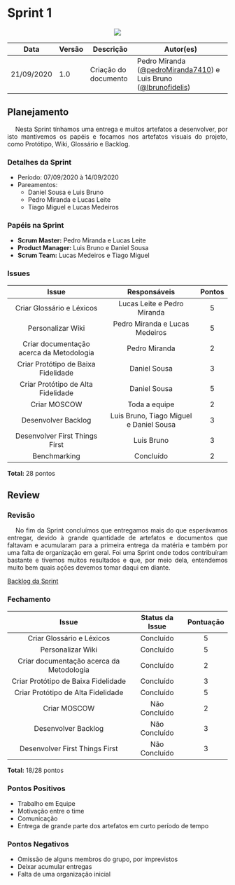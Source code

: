 # **Sprint 1**

<div style="display: flex; justify-content: center; align-items:center;">
    <img src="https://unbarqdsw.github.io/2020.1_G11_SYA/assets/sprints/sprint.png">
</div>

| Data | Versão | Descrição | Autor(es) |
| ---- | ------ | --------- | --------- |
| 21/09/2020 | 1.0 | Criação do documento | Pedro Miranda ([@pedroMiranda7410](https://github.com/pedroMiranda7410))  e Luis Bruno ([@lbrunofidelis](https://github.com/lbrunofidelis)) |

## Planejamento
<p align="justify">&emsp;
  Nesta Sprint tínhamos uma entrega e muitos artefatos a desenvolver, por isto mantivemos os papéis e focamos nos artefatos visuais do projeto, como Protótipo, Wiki, Glossário e Backlog.
</p>

### Detalhes da Sprint

* Período: 07/09/2020 à 14/09/2020
* Pareamentos: 
  - Daniel Sousa e Luis Bruno
  - Pedro Miranda e Lucas Leite
  - Tiago Miguel e Lucas Medeiros

### Papéis na Sprint
* **Scrum Master:** Pedro Miranda e Lucas Leite
* **Product Manager:** Luis Bruno e Daniel Sousa
* **Scrum Team:** Lucas Medeiros e Tiago Miguel

### Issues
|                   Issue                  |               Responsáveis              | Pontos |
|:----------------------------------------:|:---------------------------------------:|:------:|
|        Criar Glossário e Léxicos         |       Lucas Leite e Pedro Miranda       |    5   |
|             Personalizar Wiki            |      Pedro Miranda e Lucas Medeiros     |    5   |
| Criar documentação acerca da Metodologia |              Pedro Miranda              |    2   |
|    Criar Protótipo de Baixa Fidelidade   |               Daniel Sousa              |    3   |
|    Criar Protótipo de Alta Fidelidade    |               Daniel Sousa              |    5   |
|               Criar MOSCOW               |              Toda a equipe              |    2   |
|           Desenvolver Backlog            | Luis Bruno, Tiago Miguel e Daniel Sousa |    3   |
|      Desenvolver First Things First      |                Luis Bruno               |    3   |
|               Benchmarking               |                Concluído                |    2   |

**Total:** 28 pontos

## Review

### Revisão
<p align="justify">&emsp;
	No fim da Sprint concluímos que entregamos mais do que esperávamos entregar, devido à grande quantidade de artefatos e documentos que faltavam e acumularam para a primeira entrega da matéria e também por uma falta de organização em geral. Foi uma Sprint onde todos contribuíram bastante e tivemos muitos resultados e que, por meio dela, entendemos muito bem quais ações devemos tomar daqui em diante.
</p>

<a href="https://github.com/UnBArqDsw/2020.1_G11_SYA/milestone/2">
  Backlog da Sprint
</a><br/>

### Fechamento

|                   Issue                  | Status da Issue | Pontuação |
|:----------------------------------------:|:---------------:|:---------:|
|        Criar Glossário e Léxicos         |    Concluído    |     5     |
|             Personalizar Wiki            |    Concluído    |     5     |
| Criar documentação acerca da Metodologia |    Concluído    |     2     |
|    Criar Protótipo de Baixa Fidelidade   |    Concluído    |     3     |
|    Criar Protótipo de Alta Fidelidade    |    Concluído    |     5     |
|               Criar MOSCOW               |  Não Concluído  |     2     |
|           Desenvolver Backlog            |  Não Concluído  |     3     |
|      Desenvolver First Things First      |  Não Concluído  |     3     |

**Total:** 18/28 pontos

### Pontos Positivos
* Trabalho em Equipe
* Motivação entre o time
* Comunicação
* Entrega de grande parte dos artefatos em curto período de tempo

### Pontos Negativos
* Omissão de alguns membros do grupo, por imprevistos
* Deixar acumular entregas
* Falta de uma organização inicial


